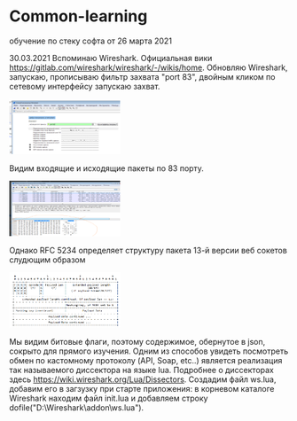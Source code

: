 # Common-learning
обучение по стеку софта от 26 марта 2021

30.03.2021
Вспоминаю Wireshark. Официальная вики https://gitlab.com/wireshark/wireshark/-/wikis/home.
Обновляю Wireshark, запускаю, прописываю фильтр захвата "port 83", двойным кликом по сетевому интерфейсу запускаю захват.

<img src="https://github.com/francehunter/Common-learning/blob/main/wireshark/begin.png" width="200" height="100">

Видим входящие и исходящие пакеты по 83 порту.

<img src="https://github.com/francehunter/Common-learning/blob/main/wireshark/raw_ws.png" width="200" height="100">

Однако RFC 5234 определяет структуру пакета 13-й версии веб сокетов слудющим образом

<img src="https://github.com/francehunter/Common-learning/blob/main/wireshark/rfc.png" width="200" height="100">
 
 Мы видим битовые флаги, поэтому содержимое, обернутое в json, сокрыто для прямого изучения. 
 Одним из способов увидеть посмотреть обмен по кастомному протоколу (API, Soap, etc..) является реализация так называемого диссектора на языке lua. Подробнее о диссекторах здесь https://wiki.wireshark.org/Lua/Dissectors.
Создадим файл ws.lua, добавим его в загзузку при старте приложения: в корневом каталоге Wireshark находим файл init.lua и добавляем строку   dofile("D:\\Wireshark\\addon\\ws.lua").

